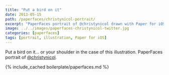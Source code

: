 ```yaml
---
title: "Put a bird on it"
date: 2013-05-15
path: /paperfaces/christynicol-portrait/
excerpt: "PaperFaces portrait of @christynicol drawn with Paper for iOS on an iPad."
image: ../../images/paperfaces-christynicol-twitter.jpg
categories: [paperfaces]
tags: [portrait, illustration, Paper for iOS]
---
```


Put a bird on it... or your shoulder in the case of this illustration. PaperFaces portrait of [@christynicol](https://twitter.com/christynicol).

{% include_cached boilerplate/paperfaces.md %}
